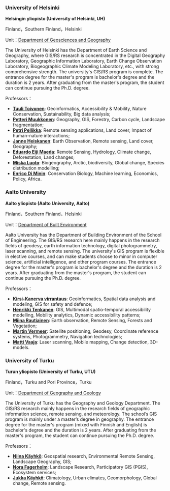 ### University of Helsinki

**Helsingin yliopisto (University of Helsinki, UH)**

Finland，Southern Finland，Helsinki

Unit：[Department of Geosciences and Geography](https://www.helsinki.fi/en/faculty-of-science/faculty/geosciences-and-geography)

The University of Helsinki has the Department of Earth Science and Geography, where GIS/RS research is concentrated in the Digital Geography Laboratory, Geographic Information Laboratory, Earth Change Observation Laboratory, Biogeographic Climate Modeling Laboratory, etc., with strong comprehensive strength. The university's GIS/RS program is complete. The entrance degree for the master's program is bachelor's degree and the duration is 2 years. After graduating from the master's program, the student can continue pursuing the Ph.D. degree.

Professors：

- **[Tuuli Toivonen](https://researchportal.helsinki.fi/en/persons/tuuli-toivonen)**: Geoinformatics, Accessibility & Mobility, Nature Conservation, Sustainability, Big data analysis;
- **[Petteri Muukkonen](https://researchportal.helsinki.fi/en/persons/petteri-muukkonen)**: Geography, GIS, Forestry, Carbon cycle, Landscape fragmentation; 
- **[Petri Pellikka](https://researchportal.helsinki.fi/en/persons/petri-pellikka)**: Remote sensing applications, Land cover, Impact of human-nature interactions;
- **[Janne Heiskanen](https://researchportal.helsinki.fi/en/persons/janne-heiskanen)**: Earth Observation, Remote sensing, Land cover, Geography;
- **[Eduardo Eiji Maeda](https://researchportal.helsinki.fi/en/persons/eduardo-maeda)**: Remote Sensing, Hydrology, Climate change, Deforestation, Land changes;
- **[Miska Luoto](https://researchportal.helsinki.fi/en/persons/miska-luoto)**: Biogeography, Arctic, biodiversity, Global change, Species distribution modelling;
- **[Enrico Di Minin](https://researchportal.helsinki.fi/en/persons/enrico-di-minin)**: Conservation Biology, Machine learning, Economics, Policy, Africa.

### Aalto University

**Aalto yliopisto (Aalto University, Aalto)**

Finland，Southern Finland，Helsinki

Unit：[Department of Built Environment](https://www.aalto.fi/en/department-of-built-environment/geoinformatics)

Aalto University has the Department of Building Environment of the School of Engineering. The GIS/RS research here mainly happens in the research fields of geodesy, earth information technology, digital photogrammetry, laser scanning, and remote sensing. The university's GIS program is flexible in elective courses, and can make students choose to minor in computer science, artificial intelligence, and other program courses. The entrance degree for the master's program is bachelor's degree and the duration is 2 years. After graduating from the master's program, the student can continue pursuing the Ph.D. degree.

Professors：

- **[Kirsi-Kanerva virrantaus](https://research.aalto.fi/en/persons/kirsi-kanerva-virrantaus)**: Geoinformatics, Spatial data analysis and modeling, GIS for safety and defence;
- **[Henrikki Tenkanen](https://people.aalto.fi/henrikki.tenkanen)**: GIS, Multimodal spatio-temporal accessibility modelling, Mobility analytics, Dynamic accessibility patterns;
- **[Miina Rautiainen](https://people.aalto.fi/miina.a.rautiainen)**: Earth observation, Remote Sensing, Forests and Vegetation;
- **[Martin Vermeer](https://people.aalto.fi/martin.vermeer)**: Satellite positioning, Geodesy, Coordinate reference systems, Photogrammetry, Navigation technologies;
- **[Matti Vaaja](https://people.aalto.fi/matti.t.vaaja)**: Laser scanning, Mobile mapping, Change detection, 3D-models.

### University of Turku

**Turun yliopisto (University of Turku, UTU)**

Finland，Turku and Pori Province，Turku

Unit：[Department of Geography and Geology](https://www.utu.fi/en/university/faculty-of-science/geography-and-geology)

The University of Turku has the Geography and Geology Department. The GIS/RS research mainly happens in the research fields of geographic information science, remote sensing, and meteorology. The school’s GIS program is mainly under a master’s degree in geography. The entrance degree for the master's program (mixed with Finnish and English) is bachelor's degree and the duration is 2 years. After graduating from the master's program, the student can continue pursuing the Ph.D. degree.

Professors：

- **[Niina Käyhkö](https://www.utu.fi/en/people/niina-kayhko)**: Geospatial research, Environmental Remote Sensing, Landscape Geography, GIS;
- **[Nora Fagerholm](https://www.utu.fi/en/people/nora-fagerholm)**: Landscape Research, Participatory GIS (PGIS), Ecosystem services;
- **[Jukka Käyhkö](https://www.utu.fi/en/people/jukka-kayhko)**: Climatology, Urban climates, Geomorphology, Global change, Remote sensing.